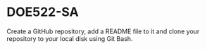# DOE522-SA
Create a GitHub repository, add a README file to it and clone your repository to your local disk using Git Bash.
